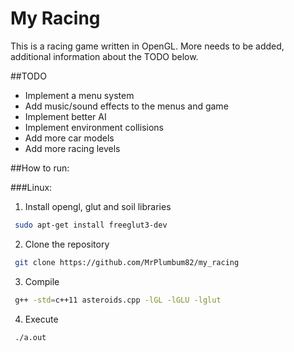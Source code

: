 # My Racing

This is a racing game written in OpenGL. More needs to be added, additional information about the TODO below.

##TODO
  * Implement a menu system
  * Add music/sound effects to the menus and game
  * Implement better AI
  * Implement environment collisions
  * Add more car models
  * Add more racing levels

##How to run:

###Linux:
 1. Install opengl, glut and soil libraries
 ```bash
  sudo apt-get install freeglut3-dev 
 ```

 2. Clone the repository
 
 ```bash
  git clone https://github.com/MrPlumbum82/my_racing
 ```

 3. Compile
 
 ```bash
  g++ -std=c++11 asteroids.cpp -lGL -lGLU -lglut 
 ```
 
 4. Execute
 
 ```bash
  ./a.out
 ```
